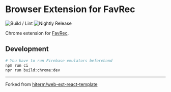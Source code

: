 # Browser Extension for FavRec

![Build / Lint](https://github.com/smallkirby/favrec-ext/actions/workflows/build-lint.yml/badge.svg)
![Nightly Release](https://github.com/smallkirby/favrec-ext/actions/workflows/nightly.yml/badge.svg)

Chrome extension for [FavRec](https://github.com/smallkirby/favrec).

## Development

```bash
# You have to run Firebase emulators beforehand
npm run ci
npr run build:chrome:dev
```

---

Forked from [hiterm/web-ext-react-template](https://github.com/hiterm/web-ext-react-template)
